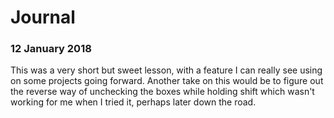 # Journal
### 12 January 2018

This was a very short but sweet lesson, with a feature I can really see using on some projects going forward. Another take on this would be to figure out the reverse way of unchecking the boxes while holding shift which wasn't working for me when I tried it, perhaps later down the road.  
